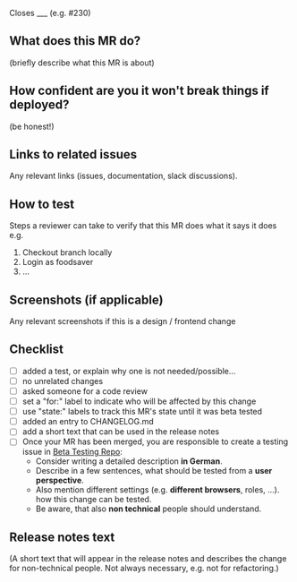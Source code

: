 Closes ___ (e.g. #230)

## What does this MR do?

(briefly describe what this MR is about)

## How confident are you it won't break things if deployed?

(be honest!) 

## Links to related issues

Any relevant links (issues, documentation, slack discussions).

## How to test

Steps a reviewer can take to verify that this MR does what it says it does e.g.

1. Checkout branch locally
2. Login as foodsaver
3. ...

## Screenshots (if applicable)

Any relevant screenshots if this is a design / frontend change

## Checklist

- [ ] added a test, or explain why one is not needed/possible...
- [ ] no unrelated changes
- [ ] asked someone for a code review 
- [ ] set a "for:" label to indicate who will be affected by this change
- [ ] use "state:" labels to track this MR's state until it was beta tested 
- [ ] added an entry to CHANGELOG.md
- [ ] add a short text that can be used in the release notes
- [ ] Once your MR has been merged, you are responsible to create a testing issue in [Beta Testing Repo](https://gitlab.com/foodsharing-dev/foodsharing-beta-testing):  
     *  Consider writing a detailed description **in German**.  
     *  Describe in a few sentences, what should be tested from a **user perspective**.   
     *  Also mention different settings (e.g. **different browsers**, roles, ...).   how this change can be tested.   
     *  Be aware, that also **non technical** people should understand.  

## Release notes text

(A short text that will appear in the release notes and describes the change for non-technical people. Not always necessary, e.g. not for refactoring.)
